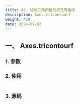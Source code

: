 ```yaml
---
title: 42. 绘制三角网格的填充等高线
description: Axes.tricontourf
weight: 420
date: 2024-09-02
---
```

<style>
th, td {
  border: 1px solid rgb(190, 190, 190);
}
</style>


## 一、 Axes.tricontourf


### 1. 参数




### 2. 使用



```python


```


### 3. 源码
```python

```




